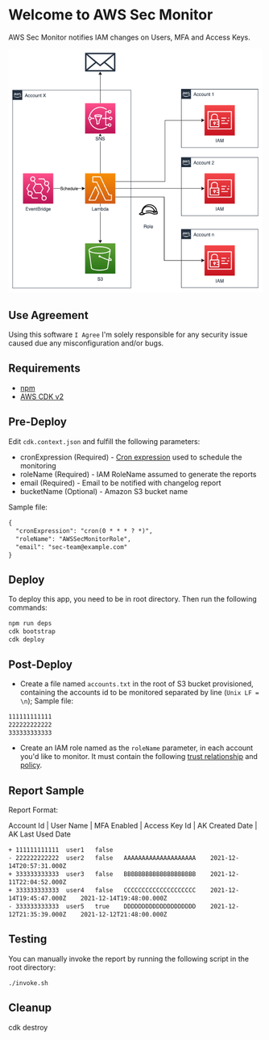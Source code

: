 # Welcome to AWS Sec Monitor
AWS Sec Monitor notifies IAM changes on Users, MFA and Access Keys.

![Solution Blueprint](resources/blueprint.png)

## Use Agreement
Using this software `I Agree` I'm solely responsible for any security issue caused due any misconfiguration and/or bugs.

## Requirements
* [npm](https://docs.npmjs.com/downloading-and-installing-node-js-and-npm)
* [AWS CDK v2](https://docs.aws.amazon.com/cdk/v2/guide/getting_started.html#getting_started_install)

## Pre-Deploy
Edit `cdk.context.json` and fulfill the following parameters:
* cronExpression (Required) - [Cron expression](https://docs.aws.amazon.com/eventbridge/latest/userguide/eb-create-rule-schedule.html#eb-cron-expressions) used to schedule the monitoring
* roleName (Required) - IAM RoleName assumed to generate the reports
* email (Required) - Email to be notified with changelog report
* bucketName (Optional) - Amazon S3 bucket name

Sample file:
```
{
  "cronExpression": "cron(0 * * * ? *)",
  "roleName": "AWSSecMonitorRole",
  "email": "sec-team@example.com"
}
```

## Deploy
To deploy this app, you need to be in root directory. Then run the following commands:
```
npm run deps
cdk bootstrap
cdk deploy
```

## Post-Deploy
* Create a file named `accounts.txt` in the root of S3 bucket provisioned, containing the accounts id to be monitored separated by line (`Unix LF = \n`); Sample file:
```
111111111111
222222222222
333333333333
```
* Create an IAM role named as the `roleName` parameter, in each account you'd like to monitor. It must contain the following [trust relationship](resources/iam-switch-role-trust.json) and [policy](resources/iam-switch-role-policy.json).

## Report Sample
Report Format:

Account Id | User Name | MFA Enabled | Access Key Id | AK Created Date | AK Last Used Date

```
+ 111111111111	user1	false
- 222222222222	user2	false	AAAAAAAAAAAAAAAAAAAA	2021-12-14T20:57:31.000Z
+ 333333333333	user3	false	BBBBBBBBBBBBBBBBBBBB	2021-12-11T22:04:52.000Z
+ 333333333333	user4	false	CCCCCCCCCCCCCCCCCCCC	2021-12-14T19:45:47.000Z	2021-12-14T19:48:00.000Z
- 333333333333	user5	true	DDDDDDDDDDDDDDDDDDDD	2021-12-12T21:35:39.000Z	2021-12-12T21:48:00.000Z
```

## Testing
You can manually invoke the report by running the following script in the root directory:
```
./invoke.sh
```

## Cleanup
cdk destroy
